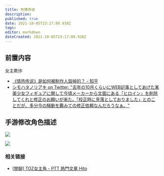 ```yaml
---
title: 热情传说
description: 
published: true
date: 2021-10-05T23:17:09.938Z
tags:
editor: markdown
dateCreated: 2021-10-05T23:17:09.938Z
---
```


## 前置内容

女主欺诈

+ [《情热传说》是如何被制作人毁掉的？ - 知乎](https://zhuanlan.zhihu.com/p/25901470)
+ [シモハタノリアキ on Twitter: "去年の10月くらいにWEB記事としてあげた某美少女フィギュアに関して今頃メーカーから文面にある「ヒロイン」を削除してくれと修正のお願いが来た。「校正時に見落としておりました」とのことだが、多分今の騒動を鑑みての修正依頼なんだろうなぁ。"](https://archive.is/jhFY2 "https://twitter.com/billy_P/status/562222386984914946")


<!--
[『テイルズ オブ ゼスティリア』より、アリーシャが立体化！ - 電撃ホビーウェブ](https://web.archive.org/web/20211005123240/https://hobby.dengeki.com/news/39018/)
-->

## 手游修改角色描述

![](https://web.archive.org/web/20211005123221im_/http://livedoor.4.blogimg.jp/hatima/imgs/7/9/79bcf57e.jpg)

![](https://web.archive.org/web/20211005123221im_/https://i.imgur.com/pfJqahM.jpg)

### 相关链接

+ [[閒聊] TOZ女主角 - PTT 熱門文章 Hito](https://web.archive.org/web/20211005123221/https://ptthito.com/talesseries/m-1422848449-a-0a2/)
